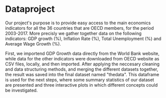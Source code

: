 # Dataproject

Our project's purpose is to provide easy access to the main economics indicators for all the 36 countries that are OECD members, for the period 2003-2017. More precisly we gather together data on the following indicators: GDP growth (%), Inflation Rate (%), Total Unemployment (%) and Average Wage Growth (%).

First, we importend GDP Growth data directly from the World Bank website, while data for the other indicators were downloaded from OECD website as CSV files, locally, and then imported. After applying the neccesary cleaning and data structuring methods, and merging the different datasets together, the result was saved into the final dataset named "thedata". This dataframe is used for the next steps, where some summary statistics of our dataset are presented and three interactive plots in which different concepts could be investigated. 
